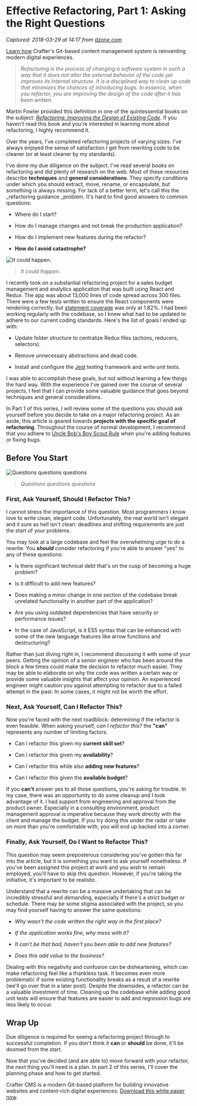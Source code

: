 # Effective Refactoring, Part 1: Asking the Right Questions

_Captured: 2018-03-29 at 14:17 from [dzone.com](https://dzone.com/articles/effective-refactoring-part-1-asking-the-right-ques?edition=370197&utm_source=Zone%20Newsletter&utm_medium=email&utm_campaign=web%20dev%202018-03-29)_

[Learn how](https://dzone.com/go?i=282429&u=https%3A%2F%2Fcraftersoftware.com%2Fresources%2Fwhite-papers%2Ffive-reasons-you-need-a-git-based-cms%3Fdzone) Crafter's Git-based content management system is reinventing modern digital experiences.

> _Refactoring is the process of changing a software system in such a way that it does not alter the external behavior of the code yet improves its internal structure. It is a disciplined way to clean up code that minimizes the chances of introducing bugs. In essence, when you refactor, you are improving the design of the code after it has been written._

Martin Fowler provided this definition in one of the quintessential books on the subject: _[Refactoring: Improving the Design of Existing Code](https://www.safaribooksonline.com/library/view/refactoring-improving-the/0201485672/)_. If you haven't read this book and you're interested in learning more about refactoring, I highly recommend it.

Over the years, I've completed refactoring projects of varying sizes. I've always enjoyed the sense of satisfaction I get from rewriting code to be cleaner (or at least cleaner by my standards).

I've done my due diligence on the subject. I've read several books on refactoring and did plenty of research on the web. Most of these resources describe **techniques** and **general considerations**. They specify conditions under which you should extract, move, rename, or encapsulate, but something is always missing. For lack of a better term, let's call this the _refactoring guidance _problem. It's hard to find good answers to common questions:

  * Where do I start?

  * How do I manage changes and not break the production application?

  * How do I implement new features during the refactor?

  * **How do I avoid catastrophe?**

![It could happen.](https://dzone.com/storage/temp/8391345-catastrophe.png)

> _It could happen._

I recently took on a substantial refactoring project for a sales budget management and analytics application that was built using React and Redux. The app was about 13,000 lines of code spread across 300 files. There were a few tests written to ensure the React components were rendering correctly, but [statement coverage](http://istqbexamcertification.com/what-is-statement-coverage-advantages-and-disadvantages/) was only at 1.82%. I had been working regularly with the codebase, so I knew what had to be updated to adhere to our current coding standards. Here's the list of goals I ended up with:

  * Update folder structure to centralize Redux files (actions, reducers, selectors).

  * Remove unnecessary abstractions and dead code.

  * Install and configure the [Jest](https://facebook.github.io/jest/) testing framework and write unit tests.

I was able to accomplish these goals, but not without learning a few things the hard way. With the experience I've gained over the course of several projects, I feel that I can provide some valuable guidance that goes beyond techniques and general considerations.

In Part 1 of this series, I will review some of the questions you should ask yourself before you decide to take on a major refactoring project. As an aside, this article is geared towards **projects with the specific goal of refactoring**. Throughout the course of normal development, I recommend that you adhere to [Uncle Bob's Boy Scout Rule](http://programmer.97things.oreilly.com/wiki/index.php/The_Boy_Scout_Rule) when you're adding features or fixing bugs.

## Before You Start

![Questions questions questions](https://dzone.com/storage/temp/8391355-questions.png)

> _Questions questions questions_

### **First, Ask Yourself, Should I Refactor This?**

I cannot stress the importance of this question. Most programmers I know love to write clean, elegant code. Unfortunately, the real world isn't elegant and it sure as hell isn't clean: deadlines and shifting requirements are just the start of your problems.

You may look at a large codebase and feel the overwhelming urge to do a rewrite. You **_should_** consider refactoring if you're able to answer "yes" to any of these questions:

  * Is there significant technical debt that's on the cusp of becoming a huge problem?

  * Is it difficult to add new features?

  * Does making a minor change in one section of the codebase break unrelated functionality in another part of the application?

  * Are you using outdated dependencies that have security or performance issues?

  * In the case of JavaScript, is it ES5 syntax that can be enhanced with some of the new language features like arrow functions and destructuring?

Rather than just diving right in, I recommend discussing it with some of your peers. Getting the opinion of a senior engineer who has been around the block a few times could make the decision to refactor much easier. They may be able to elaborate on why the code was written a certain way or provide some valuable insights that affect your opinion. An experienced engineer might caution you against attempting to refactor due to a failed attempt in the past. In some cases, it might not be worth the effort.

### **Next, Ask Yourself, Can I Refactor This?**

Now you're faced with the next roadblock: determining if the refactor is even feasible. When asking yourself, _can I refactor this?_ the **"can"** represents any number of limiting factors.

  * Can I refactor this given my **current skill set**?

  * Can I refactor this given my **availability**?

  * Can I refactor this while also **adding new features**?

  * Can I refactor this given the **available budget**?

If you **can't** answer yes to all those questions, you're asking for trouble. In my case, there was an opportunity to do some cleanup and I took advantage of it. I had support from engineering and approval from the product owner. Especially in a consulting environment, product management approval is imperative because they work directly with the client and manage the budget. If you try doing this under the radar or take on more than you're comfortable with, you will end up backed into a corner.

### **Finally, Ask Yourself, Do I Want to Refactor This?**

This question may seem preposterous considering you've gotten this far into the article, but it is something you want to ask yourself nonetheless. If you've been assigned this project at work and you wish to remain employed, you'll have to skip this question. However, if you're taking the initiative, it's important to be realistic.

Understand that a rewrite can be a massive undertaking that can be incredibly stressful and demanding, especially if there's a strict budget or schedule. There may be some stigma associated with the project, so you may find yourself having to answer the same questions:

  * _Why wasn't the code written the right way in the first place?_

  * _If the application works fine, why mess with it?_

  * _It can't be that bad, haven't you been able to add new features?_

  * _Does this add value to the business?_

Dealing with this negativity and confusion can be disheartening, which can make refactoring feel like a thankless task. It becomes even more problematic if some existing functionality breaks as a result of a rewrite (we'll go over that in a later post). Despite the downsides, a refactor can be a valuable investment of time. Cleaning up the codebase while adding good unit tests will ensure that features are easier to add and regression bugs are less likely to occur.

## **Wrap Up**

Due diligence is required for seeing a refactoring project through to successful completion. If you don't think it **can** or **should** be done, it'll be doomed from the start.

Now that you've decided (and are able to) move forward with your refactor, the next thing you'll need is a plan. In part 2 of this series, I'll cover the planning phase and how to get started.

Crafter CMS is a modern Git-based platform for building innovative websites and content-rich digital experiences. [Download this white paper now](https://dzone.com/go?i=282430&u=https%3A%2F%2Fcraftersoftware.com%2Fresources%2Fwhite-papers%2Ffive-reasons-you-need-a-git-based-cms%3Fdzone).
